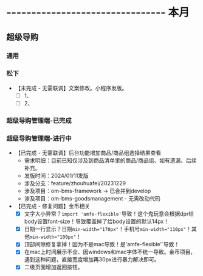 # -------------------------------- 本月

## 超级导购
### 通用
### 松下
* 【未完成 - 无需联调】文案修改。小程序发版。
  - [ ] 1、
  - [ ] 2、
### 超级导购管理端-已完成
### 超级导购管理端-进行中
* 【已完成 - 无需联调】后台功能增加商品/商品组选择结果查看
  - 需求明细：目前已知仅涉及到商品清单里的商品/商品组、如有遗漏、后续补充。
  - 发版时间：2024/01/11发版
  - 涉及分支：feature/zhouhuafei/20231229
  - 涉及项目：om-bms-framework -> 已合并到develop
  - 涉及项目：om-bms-goodsmanagement - 无需改动代码
* 【已完成 - 修复问题】金币相关
  - [x] 文字大小异常？`import 'amfe-flexible'`导致！这个鬼玩意会根据dpr给body设置font-size！导致覆盖掉了给body设置的默认14px！
  - [x] 日期一行显示？日期`min-width="170px"`！手机号`min-width="110px"`！其他`min-width="100px"`！
  - [x] 顶部间隙修复拿掉！因为不是mac导致！是'amfe-flexible'`导致！
  - [x] 在mac上时间展示不全、因windows和mac字体不统一导致。金币项目，遇到这种问题，直接宽度增加再30px进行暴力解决即可。
  - [x] 二级页面增加返回按钮。
